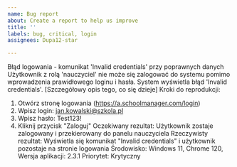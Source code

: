 ```yaml
---
name: Bug report
about: Create a report to help us improve
title: ''
labels: bug, critical, login
assignees: Dupa12-star

---
```


Błąd logowania - komunikat 'Invalid credentials' przy poprawnych danych
Użytkownik z rolą 'nauczyciel' nie może się zalogować do systemu pomimo wprowadzenia
prawidłowego loginu i hasła. System wyświetla błąd 'Invalid credentials'.
[Szczegółowy opis tego, co się dzieje]
Kroki do reprodukcji:
1. Otwórz stronę logowania (https://a.schoolmanager.com/login)
2. Wpisz login: jan.kowalski@szkola.pl
3. Wpisz hasło: Test123!
4. Kliknij przycisk "Zaloguj"
Oczekiwany rezultat: Użytkownik zostaje zalogowany i przekierowany do panelu nauczyciela
Rzeczywisty rezultat: Wyświetla się komunikat "Invalid credentials" i użytkownik pozostaje na stronie
logowania
Środowisko:
Windows 11, Chrome 120, Wersja aplikacji: 2.3.1
Priorytet:
Krytyczny
